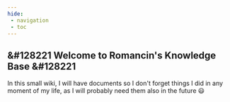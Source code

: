 ```yaml
---
hide:
 - navigation
 - toc
---
```

<style>
  .md-typeset h1,
  .md-content__button {
    display: none;
  }
</style>

<b><h2>&#128221 Welcome to Romancin's Knowledge Base &#128221</b></h2>
In this small wiki, I will have documents so I don't forget things I did in any moment of my life,
as I will probably need them also in the future &#128515;
